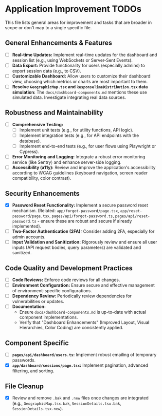 # Application Improvement TODOs

This file lists general areas for improvement and tasks that are broader in scope or don't map to a single specific file.

## General Enhancements & Features

-   [ ] **Real-time Updates:** Implement real-time updates for the dashboard and session list (e.g., using WebSockets or Server-Sent Events).
-   [ ] **Data Export:** Provide functionality for users (especially admins) to export session data (e.g., to CSV).
-   [ ] **Customizable Dashboard:** Allow users to customize their dashboard view, choosing which metrics or charts are most important to them.
-   [ ] **Resolve `GeographicMap.tsx` and `ResponseTimeDistribution.tsx` data simulation:** The `docs/dashboard-components.md` mentions these use simulated data. Investigate integrating real data sources.

## Robustness and Maintainability

-   [ ] **Comprehensive Testing:**
    -   [ ] Implement unit tests (e.g., for utility functions, API logic).
    -   [ ] Implement integration tests (e.g., for API endpoints with the database).
    -   [ ] Implement end-to-end tests (e.g., for user flows using Playwright or Cypress).
-   [ ] **Error Monitoring and Logging:** Integrate a robust error monitoring service (like Sentry) and enhance server-side logging.
-   [ ] **Accessibility (a11y):** Review and improve the application's accessibility according to WCAG guidelines (keyboard navigation, screen reader compatibility, color contrast).

## Security Enhancements

-   [x] **Password Reset Functionality:** Implement a secure password reset mechanism. (Related: `app/forgot-password/page.tsx`, `app/reset-password/page.tsx`, `pages/api/forgot-password.ts`, `pages/api/reset-password.ts` - ensure these are robust and secure if already implemented).
-   [ ] **Two-Factor Authentication (2FA):** Consider adding 2FA, especially for admin accounts.
-   [ ] **Input Validation and Sanitization:** Rigorously review and ensure all user inputs (API request bodies, query parameters) are validated and sanitized.

## Code Quality and Development Practices

-   [ ] **Code Reviews:** Enforce code reviews for all changes.
-   [ ] **Environment Configuration:** Ensure secure and effective management of environment-specific configurations.
-   [ ] **Dependency Review:** Periodically review dependencies for vulnerabilities or updates.
-   [ ] **Documentation:**
    -   Ensure `docs/dashboard-components.md` is up-to-date with actual component implementations.
    -   Verify that "Dashboard Enhancements" (Improved Layout, Visual Hierarchies, Color Coding) are consistently applied.

## Component Specific

-   [ ] **`pages/api/dashboard/users.ts`:** Implement robust emailing of temporary passwords.
-   [x] **`app/dashboard/sessions/page.tsx`:** Implement pagination, advanced filtering, and sorting.

## File Cleanup

-   [x] Review and remove `.bak` and `.new` files once changes are integrated (e.g., `GeographicMap.tsx.bak`, `SessionDetails.tsx.bak`, `SessionDetails.tsx.new`).
